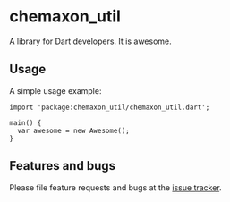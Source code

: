 # chemaxon_util

A library for Dart developers. It is awesome.

## Usage

A simple usage example:

    import 'package:chemaxon_util/chemaxon_util.dart';

    main() {
      var awesome = new Awesome();
    }

## Features and bugs

Please file feature requests and bugs at the [issue tracker][tracker].

[tracker]: http://example.com/issues/replaceme
